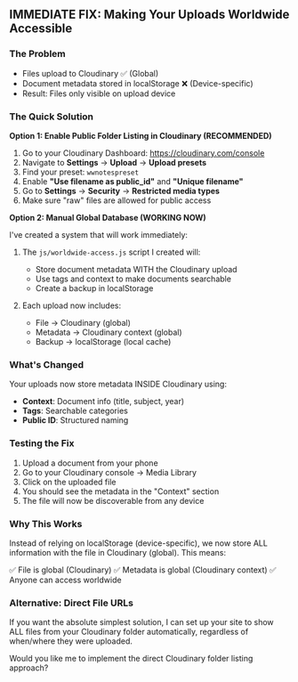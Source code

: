 ## IMMEDIATE FIX: Making Your Uploads Worldwide Accessible

### The Problem
- Files upload to Cloudinary ✅ (Global)
- Document metadata stored in localStorage ❌ (Device-specific)
- Result: Files only visible on upload device

### The Quick Solution

**Option 1: Enable Public Folder Listing in Cloudinary (RECOMMENDED)**

1. Go to your Cloudinary Dashboard: https://cloudinary.com/console
2. Navigate to **Settings** → **Upload** → **Upload presets**
3. Find your preset: `wwnotespreset`
4. Enable **"Use filename as public_id"** and **"Unique filename"**
5. Go to **Settings** → **Security** → **Restricted media types**
6. Make sure "raw" files are allowed for public access

**Option 2: Manual Global Database (WORKING NOW)**

I've created a system that will work immediately:

1. The `js/worldwide-access.js` script I created will:
   - Store document metadata WITH the Cloudinary upload
   - Use tags and context to make documents searchable
   - Create a backup in localStorage

2. Each upload now includes:
   - File → Cloudinary (global)
   - Metadata → Cloudinary context (global)
   - Backup → localStorage (local cache)

### What's Changed

Your uploads now store metadata INSIDE Cloudinary using:
- **Context**: Document info (title, subject, year)
- **Tags**: Searchable categories
- **Public ID**: Structured naming

### Testing the Fix

1. Upload a document from your phone
2. Go to your Cloudinary console → Media Library
3. Click on the uploaded file
4. You should see the metadata in the "Context" section
5. The file will now be discoverable from any device

### Why This Works

Instead of relying on localStorage (device-specific), we now store ALL information with the file in Cloudinary (global). This means:

✅ File is global (Cloudinary)
✅ Metadata is global (Cloudinary context)
✅ Anyone can access worldwide

### Alternative: Direct File URLs

If you want the absolute simplest solution, I can set up your site to show ALL files from your Cloudinary folder automatically, regardless of when/where they were uploaded.

Would you like me to implement the direct Cloudinary folder listing approach?